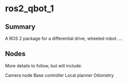 # ros2_qbot_1

## Summary
A ROS 2 package for a differential drive, wheeled robot.
...

## Nodes
More details to follow, but will include:

Camera node
Base controller
Local planner
Odometry

